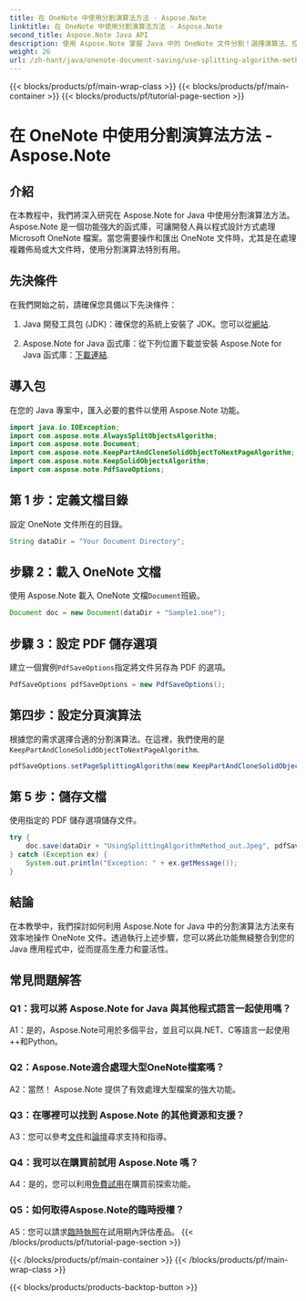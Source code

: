 ```yaml
---
title: 在 OneNote 中使用分割演算法方法 - Aspose.Note
linktitle: 在 OneNote 中使用分割演算法方法 - Aspose.Note
second_title: Aspose.Note Java API
description: 使用 Aspose.Note 掌握 Java 中的 OneNote 文件分割！選擇演算法、控制分頁符號並輕鬆儲存為 PDF。包含程式碼！ #OneNote #Java #Aspose
weight: 26
url: /zh-hant/java/onenote-document-saving/use-splitting-algorithm-method/
---
```


{{< blocks/products/pf/main-wrap-class >}}
{{< blocks/products/pf/main-container >}}
{{< blocks/products/pf/tutorial-page-section >}}

# 在 OneNote 中使用分割演算法方法 - Aspose.Note

## 介紹

在本教程中，我們將深入研究在 Aspose.Note for Java 中使用分割演算法方法。 Aspose.Note 是一個功能強大的函式庫，可讓開發人員以程式設計方式處理 Microsoft OneNote 檔案。當您需要操作和匯出 OneNote 文件時，尤其是在處理複雜佈局或大文件時，使用分割演算法特別有用。

## 先決條件

在我們開始之前，請確保您具備以下先決條件：

1.  Java 開發工具包 (JDK)：確保您的系統上安裝了 JDK。您可以從[網站](https://www.oracle.com/java/technologies/javase-jdk11-downloads.html).
   
2.  Aspose.Note for Java 函式庫：從下列位置下載並安裝 Aspose.Note for Java 函式庫：[下載連結](https://releases.aspose.com/note/java/).

## 導入包

在您的 Java 專案中，匯入必要的套件以使用 Aspose.Note 功能。

```java
import java.io.IOException;
import com.aspose.note.AlwaysSplitObjectsAlgorithm;
import com.aspose.note.Document;
import com.aspose.note.KeepPartAndCloneSolidObjectToNextPageAlgorithm;
import com.aspose.note.KeepSolidObjectsAlgorithm;
import com.aspose.note.PdfSaveOptions;
```

## 第 1 步：定義文檔目錄

設定 OneNote 文件所在的目錄。

```java
String dataDir = "Your Document Directory";
```

## 步驟 2：載入 OneNote 文檔

使用 Aspose.Note 載入 OneNote 文檔`Document`班級。

```java
Document doc = new Document(dataDir + "Sample1.one");
```

## 步驟 3：設定 PDF 儲存選項

建立一個實例`PdfSaveOptions`指定將文件另存為 PDF 的選項。

```java
PdfSaveOptions pdfSaveOptions = new PdfSaveOptions();
```

## 第四步：設定分頁演算法

根據您的需求選擇合適的分割演算法。在這裡，我們使用的是`KeepPartAndCloneSolidObjectToNextPageAlgorithm`.

```java
pdfSaveOptions.setPageSplittingAlgorithm(new KeepPartAndCloneSolidObjectToNextPageAlgorithm(100));
```

## 第 5 步：儲存文檔

使用指定的 PDF 儲存選項儲存文件。

```java
try {
    doc.save(dataDir + "UsingSplittingAlgorithmMethod_out.Jpeg", pdfSaveOptions);
} catch (Exception ex) {
    System.out.println("Exception: " + ex.getMessage());
}
```

## 結論

在本教學中，我們探討如何利用 Aspose.Note for Java 中的分割演算法方法來有效率地操作 OneNote 文件。透過執行上述步驟，您可以將此功能無縫整合到您的 Java 應用程式中，從而提高生產力和靈活性。

## 常見問題解答

### Q1：我可以將 Aspose.Note for Java 與其他程式語言一起使用嗎？

A1：是的，Aspose.Note可用於多個平台，並且可以與.NET、C等語言一起使用++和Python。

### Q2：Aspose.Note適合處理大型OneNote檔案嗎？

A2：當然！ Aspose.Note 提供了有效處理大型檔案的強大功能。

### Q3：在哪裡可以找到 Aspose.Note 的其他資源和支援？

 A3：您可以參考[文件](https://reference.aspose.com/note/java/)和[論壇](https://forum.aspose.com/c/note/28)尋求支持和指導。

### Q4：我可以在購買前試用 Aspose.Note 嗎？

 A4：是的，您可以利用[免費試用](https://releases.aspose.com/)在購買前探索功能。

### Q5：如何取得Aspose.Note的臨時授權？

 A5：您可以請求[臨時執照](https://purchase.aspose.com/temporary-license/)在試用期內評估產品。
{{< /blocks/products/pf/tutorial-page-section >}}

{{< /blocks/products/pf/main-container >}}
{{< /blocks/products/pf/main-wrap-class >}}

{{< blocks/products/products-backtop-button >}}
